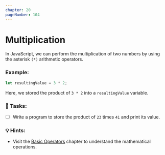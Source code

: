 ```yaml
---
chapter: 20
pageNumber: 104
---
```

# Multiplication

In JavaScript, we can perform the multiplication of two numbers by using the asterisk `(*)` arithmetic operators.&#x20;

### Example:

```javascript
let resultingValue = 3 * 2;
```

Here, we stored the product of `3 * 2` into a `resultingValue` variable.

### 📝 Tasks:

* [ ] Write a program to store the product of  `23` times `41`  and print its value.

### 💡 Hints:

* Visit the [Basic Operators](../numbers/operators.md) chapter to understand the mathematical operations.
